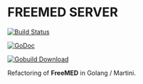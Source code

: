 # FREEMED SERVER

[![Build Status](https://secure.travis-ci.org/freemed/freemed-server.png)](http://travis-ci.org/freemed/freemed-server)

[![GoDoc](https://godoc.org/github.com/freemed/freemed-server?status.png)](https://godoc.org/github.com/freemed/freemed-server)

[![Gobuild Download](http://gobuild.io/badge/github.com/freemed/freemed-server/downloads.svg)](http://gobuild.io/github.com/freemed/freemed-server)

Refactoring of **FreeMED** in Golang / Martini.

